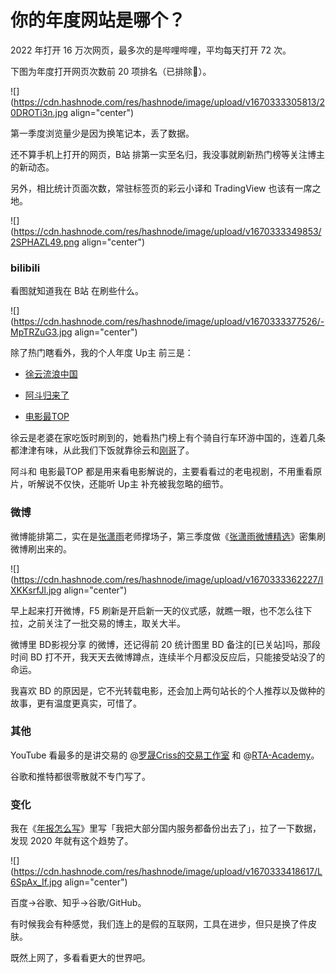 # ​你的年度网站是哪个？

2022 年打开 16 万次网页，最多次的是哔哩哔哩，平均每天打开 72 次。

下图为年度打开网页次数前 20 项排名（已排除🔞）。

![](https://cdn.hashnode.com/res/hashnode/image/upload/v1670333305813/20DROTi3n.jpg align="center")

第一季度浏览量少是因为换笔记本，丢了数据。

还不算手机上打开的网页，B站 排第一实至名归，我没事就刷新热门榜等关注博主的新动态。

另外，相比统计页面次数，常驻标签页的彩云小译和 TradingView 也该有一席之地。

![](https://cdn.hashnode.com/res/hashnode/image/upload/v1670333349853/2SPHAZL49.png align="center")

### **bilibili**

看图就知道我在 B站 在刷些什么。

![](https://cdn.hashnode.com/res/hashnode/image/upload/v1670333377526/-MpTRZuG3.jpg align="center")

除了热门瞎看外，我的个人年度 Up主 前三是：

*   [徐云流浪中国](https://space.bilibili.com/697166795)
    
*   [阿斗归来了](https://space.bilibili.com/21837784)
    
*   [电影最TOP](https://space.bilibili.com/17819768/)
    

徐云是老婆在家吃饭时刷到的，她看热门榜上有个骑自行车环游中国的，连着几条都津津有味，从此我们下饭就靠徐云和[刚哥](https://space.bilibili.com/588278127)了。

阿斗和 电影最TOP 都是用来看电影解说的，主要看看过的老电视剧，不用重看原片，听解说不仅快，还能听 Up主 补充被我忽略的细节。

### **微博**

微博能排第二，实在是[张潇雨](http://mp.weixin.qq.com/s?__biz=MzI3MzU5MDA1OQ==&mid=2247486725&idx=1&sn=2ce0548d6b1e31883d09ec8c579a340e&chksm=eb21bf41dc56365775cbcce3085d38830817950b5217ec08786f25c9a4c6ecb631dbae6068c9&scene=21#wechat_redirect)老师撑场子，第三季度做《[张潇雨微博精选](https://rili.zxy.wiki/)》密集刷微博刷出来的。

![](https://cdn.hashnode.com/res/hashnode/image/upload/v1670333362227/IXKKsrfJl.jpg align="center")

早上起来打开微博，F5 刷新是开启新一天的仪式感，就瞧一眼，也不怎么往下拉，之前关注了一批交易的博主，取关大半。

微博里 BD影视分享 的微博，还记得前 20 统计图里 BD 备注的\[已关站\]吗，那段时间 BD 打不开，我天天去微博蹲点，连续半个月都没反应后，只能接受站没了的命运。

我喜欢 BD 的原因是，它不光转载电影，还会加上两句站长的个人推荐以及做种的故事，更有温度更真实，可惜了。

### **其他**

YouTube 看最多的是讲交易的 @[罗晟Criss的交易工作室](https://www.youtube.com/@criss6441) 和 @[RTA-Academy](https://www.youtube.com/@RTAAcademy)。

谷歌和推特都很零散就不专门写了。

### **变化**

我在《[年报怎么写](http://mp.weixin.qq.com/s?__biz=MzI3MzU5MDA1OQ==&mid=2247487227&idx=1&sn=514f13788b5a8f04265ee881324c099a&chksm=eb21bcbfdc5635a9b3603e59b5a0154db296a653935f136f338480fcbec0f59459d223839ec2&scene=21#wechat_redirect)》里写「我把大部分国内服务都备份出去了」，拉了一下数据，发现 2020 年就有这个趋势了。

![](https://cdn.hashnode.com/res/hashnode/image/upload/v1670333418617/L6SpAx_If.jpg align="center")

百度→谷歌、知乎→谷歌/GitHub。

有时候我会有种感觉，我们连上的是假的互联网，工具在进步，但只是换了件皮肤。

既然上网了，多看看更大的世界吧。